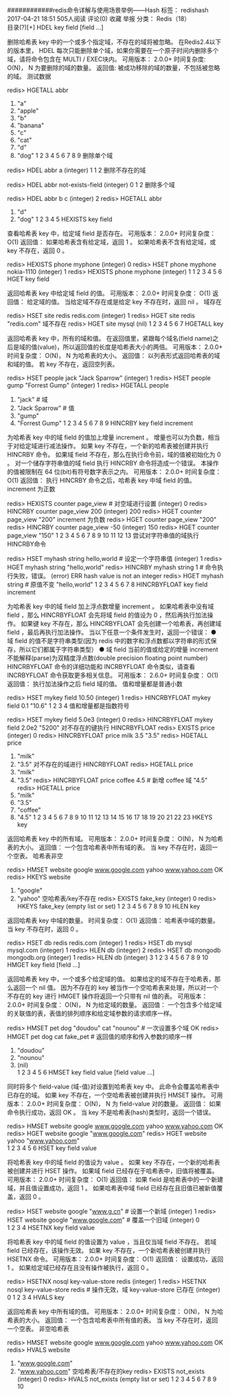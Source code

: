 ############redis命令详解与使用场景举例——Hash
标签： redishash
2017-04-21 18:51 505人阅读 评论(0) 收藏 举报
 分类： Redis（18）  
目录(?)[+]
HDEL key field [field …]

删除哈希表 key 中的一个或多个指定域，不存在的域将被忽略。 
在Redis2.4以下的版本里， HDEL 每次只能删除单个域，如果你需要在一个原子时间内删除多个域，请将命令包含在 MULTI / EXEC块内。 
可用版本： 
2.0.0+ 
时间复杂度: 
O(N)， N 为要删除的域的数量。 
返回值: 
被成功移除的域的数量，不包括被忽略的域。 
测试数据

redis> HGETALL abbr
1) "a"
2) "apple"
3) "b"
4) "banana"
5) "c"
6) "cat"
7) "d"
8) "dog"
1
2
3
4
5
6
7
8
9
删除单个域

redis> HDEL abbr a
(integer) 1
1
2
删除不存在的域

redis> HDEL abbr not-exists-field
(integer) 0
1
2
删除多个域

redis> HDEL abbr b c
(integer) 2
redis> HGETALL abbr
1) "d"
2) "dog"
1
2
3
4
5
HEXISTS key field

查看哈希表 key 中，给定域 field 是否存在。 
可用版本： 
2.0.0+ 
时间复杂度： 
O(1) 
返回值： 
如果哈希表含有给定域，返回 1 。 
如果哈希表不含有给定域，或 key 不存在，返回 0 。

redis> HEXISTS phone myphone
(integer) 0
redis> HSET phone myphone nokia-1110
(integer) 1
redis> HEXISTS phone myphone
(integer) 1
1
2
3
4
5
6
HGET key field

返回哈希表 key 中给定域 field 的值。 
可用版本： 
2.0.0+ 
时间复杂度： 
O(1) 
返回值： 
给定域的值。 
当给定域不存在或是给定 key 不存在时，返回 nil 。 
域存在

redis> HSET site redis redis.com
(integer) 1
redis> HGET site redis
"redis.com"
 域不存在
redis> HGET site mysql
(nil)
1
2
3
4
5
6
7
HGETALL key

返回哈希表 key 中，所有的域和值。 
在返回值里，紧跟每个域名(field name)之后是域的值(value)，所以返回值的长度是哈希表大小的两倍。 
可用版本： 
2.0.0+ 
时间复杂度： 
O(N)， N 为哈希表的大小。 
返回值： 
以列表形式返回哈希表的域和域的值。 
若 key 不存在，返回空列表。

redis> HSET people jack "Jack Sparrow"
(integer) 1
redis> HSET people gump "Forrest Gump"
(integer) 1
redis> HGETALL people
1) "jack"          # 域
2) "Jack Sparrow"  # 值
3) "gump"
4) "Forrest Gump"
1
2
3
4
5
6
7
8
9
HINCRBY key field increment

为哈希表 key 中的域 field 的值加上增量 increment 。 
增量也可以为负数，相当于对给定域进行减法操作。 
如果 key 不存在，一个新的哈希表被创建并执行 HINCRBY 命令。 
如果域 field 不存在，那么在执行命令前，域的值被初始化为 0 。 
对一个储存字符串值的域 field 执行 HINCRBY 命令将造成一个错误。 
本操作的值被限制在 64 位(bit)有符号数字表示之内。 
可用版本： 
2.0.0+ 
时间复杂度： 
O(1) 
返回值： 
执行 HINCRBY 命令之后，哈希表 key 中域 field 的值。 
increment 为正数

redis> HEXISTS counter page_view    # 对空域进行设置
(integer) 0
redis> HINCRBY counter page_view 200
(integer) 200
redis> HGET counter page_view
"200"
increment 为负数
redis> HGET counter page_view
"200"
redis> HINCRBY counter page_view -50
(integer) 150
redis> HGET counter page_view
"150"
1
2
3
4
5
6
7
8
9
10
11
12
13
尝试对字符串值的域执行HINCRBY命令

redis> HSET myhash string hello,world       # 设定一个字符串值
(integer) 1
redis> HGET myhash string
"hello,world"
redis> HINCRBY myhash string 1              # 命令执行失败，错误。
(error) ERR hash value is not an integer
redis> HGET myhash string                   # 原值不变
"hello,world"
1
2
3
4
5
6
7
8
HINCRBYFLOAT key field increment

为哈希表 key 中的域 field 加上浮点数增量 increment 。 
如果哈希表中没有域 field ，那么 HINCRBYFLOAT 会先将域 field 的值设为 0 ，然后再执行加法操作。 
如果键 key 不存在，那么 HINCRBYFLOAT 会先创建一个哈希表，再创建域 field ，最后再执行加法操作。 
当以下任意一个条件发生时，返回一个错误： 
● 域 field 的值不是字符串类型(因为 redis 中的数字和浮点数都以字符串的形式保存，所以它们都属于字符串类型） 
● 域 field 当前的值或给定的增量 increment 不能解释(parse)为双精度浮点数(double precision floating point number) 
HINCRBYFLOAT 命令的详细功能和 INCRBYFLOAT 命令类似，请查看 INCRBYFLOAT 命令获取更多相关信息。 
可用版本： 
2.6.0+ 
时间复杂度： 
O(1) 
返回值： 
执行加法操作之后 field 域的值。 
值和增量都是普通小数

redis> HSET mykey field 10.50
(integer) 1
redis> HINCRBYFLOAT mykey field 0.1
"10.6"
1
2
3
4
值和增量都是指数符号

redis> HSET mykey field 5.0e3
(integer) 0
redis> HINCRBYFLOAT mykey field 2.0e2
"5200"
对不存在的键执行 HINCRBYFLOAT
redis> EXISTS price
(integer) 0
redis> HINCRBYFLOAT price milk 3.5
"3.5"
redis> HGETALL price
1) "milk"
2) "3.5"
对不存在的域进行 HINCRBYFLOAT
redis> HGETALL price
1) "milk"
2) "3.5"
redis> HINCRBYFLOAT price coffee 4.5   # 新增 coffee 域
"4.5"
redis> HGETALL price
1) "milk"
2) "3.5"
3) "coffee"
4) "4.5"
1
2
3
4
5
6
7
8
9
10
11
12
13
14
15
16
17
18
19
20
21
22
23
HKEYS key

返回哈希表 key 中的所有域。 
可用版本： 
2.0.0+ 
时间复杂度： 
O(N)， N 为哈希表的大小。 
返回值： 
一个包含哈希表中所有域的表。 
当 key 不存在时，返回一个空表。 
哈希表非空

redis> HMSET website google www.google.com yahoo www.yahoo.com
OK
redis> HKEYS website
1) "google"
2) "yahoo"
空哈希表/key不存在
redis> EXISTS fake_key
(integer) 0
redis> HKEYS fake_key
(empty list or set)
1
2
3
4
5
6
7
8
9
10
HLEN key

返回哈希表 key 中域的数量。 
时间复杂度： 
O(1) 
返回值： 
哈希表中域的数量。 
当 key 不存在时，返回 0 。

redis> HSET db redis redis.com
(integer) 1
redis> HSET db mysql mysql.com
(integer) 1
redis> HLEN db
(integer) 2
redis> HSET db mongodb mongodb.org
(integer) 1
redis> HLEN db
(integer) 3
1
2
3
4
5
6
7
8
9
10
HMGET key field [field …]

返回哈希表 key 中，一个或多个给定域的值。 
如果给定的域不存在于哈希表，那么返回一个 nil 值。 
因为不存在的 key 被当作一个空哈希表来处理，所以对一个不存在的 key 进行 HMGET 操作将返回一个只带有 nil 值的表。 
可用版本： 
2.0.0+ 
时间复杂度： 
O(N)， N 为给定域的数量。 
返回值： 
一个包含多个给定域的关联值的表，表值的排列顺序和给定域参数的请求顺序一样。

redis> HMSET pet dog "doudou" cat "nounou"    # 一次设置多个域
OK
redis> HMGET pet dog cat fake_pet             # 返回值的顺序和传入参数的顺序一样
1) "doudou"
2) "nounou"
3) (nil)   
1
2
3
4
5
6
HMSET key field value [field value …]

同时将多个 field-value (域-值)对设置到哈希表 key 中。 
此命令会覆盖哈希表中已存在的域。 
如果 key 不存在，一个空哈希表被创建并执行 HMSET 操作。 
可用版本： 
2.0.0+ 
时间复杂度： 
O(N)， N 为 field-value 对的数量。 
返回值： 
如果命令执行成功，返回 OK 。 
当 key 不是哈希表(hash)类型时，返回一个错误。

redis> HMSET website google www.google.com yahoo www.yahoo.com
OK
redis> HGET website google
"www.google.com"
redis> HGET website yahoo
"www.yahoo.com"   
1
2
3
4
5
6
HSET key field value

将哈希表 key 中的域 field 的值设为 value 。 
如果 key 不存在，一个新的哈希表被创建并进行 HSET 操作。 
如果域 field 已经存在于哈希表中，旧值将被覆盖。 
可用版本： 
2.0.0+ 
时间复杂度： 
O(1) 
返回值： 
如果 field 是哈希表中的一个新建域，并且值设置成功，返回 1 。 
如果哈希表中域 field 已经存在且旧值已被新值覆盖，返回 0 。

redis> HSET website google "www.g.cn"       # 设置一个新域
(integer) 1
redis> HSET website google "www.google.com" # 覆盖一个旧域
(integer) 0    
1
2
3
4
HSETNX key field value

将哈希表 key 中的域 field 的值设置为 value ，当且仅当域 field 不存在。 
若域 field 已经存在，该操作无效。 
如果 key 不存在，一个新哈希表被创建并执行 HSETNX 命令。 
可用版本： 
2.0.0+ 
时间复杂度： 
O(1) 
返回值： 
设置成功，返回 1 。 
如果给定域已经存在且没有操作被执行，返回 0 。

redis> HSETNX nosql key-value-store redis
(integer) 1
redis> HSETNX nosql key-value-store redis       # 操作无效，域 key-value-store 已存在
(integer) 0
1
2
3
4
HVALS key

返回哈希表 key 中所有域的值。 
可用版本： 
2.0.0+ 
时间复杂度： 
O(N)， N 为哈希表的大小。 
返回值： 
一个包含哈希表中所有值的表。 
当 key 不存在时，返回一个空表。 
非空哈希表

redis> HMSET website google www.google.com yahoo www.yahoo.com
OK
redis> HVALS website
1) "www.google.com"
2) "www.yahoo.com"
空哈希表/不存在的key
redis> EXISTS not_exists
(integer) 0
redis> HVALS not_exists
(empty list or set)
1
2
3
4
5
6
7
8
9
10
